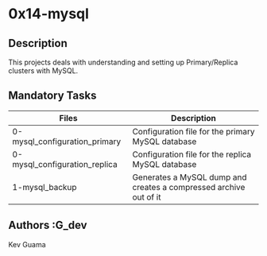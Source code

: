 # 0x14-mysql

## Description

This projects deals with understanding and setting up Primary/Replica clusters with MySQL.

## Mandatory Tasks

| Files | Description |
| ----- | ----------- |
| 0-mysql_configuration_primary | Configuration file for the primary MySQL database |
| 0-mysql_configuration_replica | Configuration file for the replica MySQL database |
| 1-mysql_backup | Generates a MySQL dump and creates a compressed archive out of it |


## Authors :G_dev
Kev Guama

